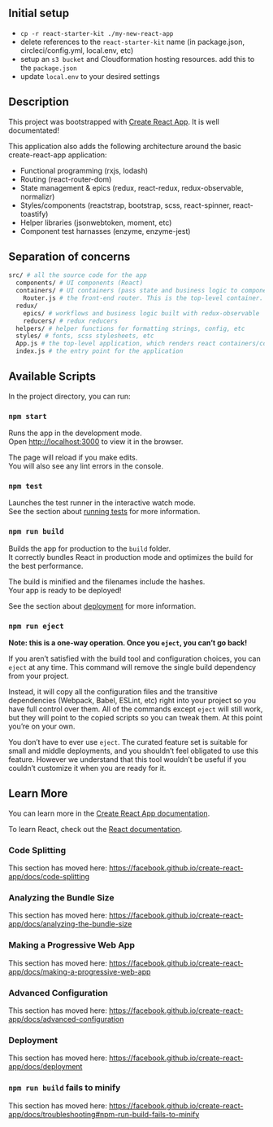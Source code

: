 ## Initial setup
- `cp -r react-starter-kit ./my-new-react-app`
- delete references to the `react-starter-kit` name (in package.json, circleci/config.yml, local.env, etc)
- setup an `s3 bucket` and Cloudformation hosting resources. add this to the `package.json`
- update `local.env` to your desired settings

## Description
This project was bootstrapped with [Create React App](https://github.com/facebook/create-react-app).  It is well documentated!

This application also adds the following architecture around the basic create-react-app application:
- Functional programming (rxjs, lodash)
- Routing (react-router-dom)
- State management & epics (redux, react-redux, redux-observable, normalizr)
- Styles/components (reactstrap, bootstrap, scss, react-spinner, react-toastify)
- Helper libraries (jsonwebtoken, moment, etc)
- Component test harnasses (enzyme, enzyme-jest)

## Separation of concerns
```bash
src/ # all the source code for the app
  components/ # UI components (React)
  containers/ # UI containers (pass state and business logic to components)
    Router.js # the front-end router. This is the top-level container.
  redux/
    epics/ # workflows and business logic built with redux-observable
    reducers/ # redux reducers
  helpers/ # helper functions for formatting strings, config, etc
  styles/ # fonts, scss stylesheets, etc
  App.js # the top-level application, which renders react containers/components
  index.js # the entry point for the application
```

## Available Scripts

In the project directory, you can run:

### `npm start`

Runs the app in the development mode.<br>
Open [http://localhost:3000](http://localhost:3000) to view it in the browser.

The page will reload if you make edits.<br>
You will also see any lint errors in the console.

### `npm test`

Launches the test runner in the interactive watch mode.<br>
See the section about [running tests](https://facebook.github.io/create-react-app/docs/running-tests) for more information.

### `npm run build`

Builds the app for production to the `build` folder.<br>
It correctly bundles React in production mode and optimizes the build for the best performance.

The build is minified and the filenames include the hashes.<br>
Your app is ready to be deployed!

See the section about [deployment](https://facebook.github.io/create-react-app/docs/deployment) for more information.

### `npm run eject`

**Note: this is a one-way operation. Once you `eject`, you can’t go back!**

If you aren’t satisfied with the build tool and configuration choices, you can `eject` at any time. This command will remove the single build dependency from your project.

Instead, it will copy all the configuration files and the transitive dependencies (Webpack, Babel, ESLint, etc) right into your project so you have full control over them. All of the commands except `eject` will still work, but they will point to the copied scripts so you can tweak them. At this point you’re on your own.

You don’t have to ever use `eject`. The curated feature set is suitable for small and middle deployments, and you shouldn’t feel obligated to use this feature. However we understand that this tool wouldn’t be useful if you couldn’t customize it when you are ready for it.

## Learn More

You can learn more in the [Create React App documentation](https://facebook.github.io/create-react-app/docs/getting-started).

To learn React, check out the [React documentation](https://reactjs.org/).

### Code Splitting

This section has moved here: https://facebook.github.io/create-react-app/docs/code-splitting

### Analyzing the Bundle Size

This section has moved here: https://facebook.github.io/create-react-app/docs/analyzing-the-bundle-size

### Making a Progressive Web App

This section has moved here: https://facebook.github.io/create-react-app/docs/making-a-progressive-web-app

### Advanced Configuration

This section has moved here: https://facebook.github.io/create-react-app/docs/advanced-configuration

### Deployment

This section has moved here: https://facebook.github.io/create-react-app/docs/deployment

### `npm run build` fails to minify

This section has moved here: https://facebook.github.io/create-react-app/docs/troubleshooting#npm-run-build-fails-to-minify
